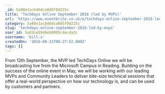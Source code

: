 ```yaml
---
_id: 5a88e1acbd6dca0d5f0d225c
title: 'TechDays Online September 2016 (led by MVPs)'
url: 'https://www.eventbrite.co.uk/e/techdays-online-september-2016-led-by-mvps-tickets-27251539087'
category: 5a88e1acbd6dca0d5f0d225c
slug: 'techdays-online-september-2016-led-by-mvps'
user_id: 5a83ce59d6eb0005c4ecda2c
username: 'bill-s'
createdOn: '2016-08-21T00:27:52.000Z'
tags: []
---
```


From 12th September, the MVP led TechDays Online we will be broadcasting live from the Microsoft Campus in Reading. Building on the success of the online event in May, we will be working with our leading MVPs and Community Leaders to deliver bite-size technical sessions that offer a real-world perspective on how our technology is, and can be used by customers and partners.
